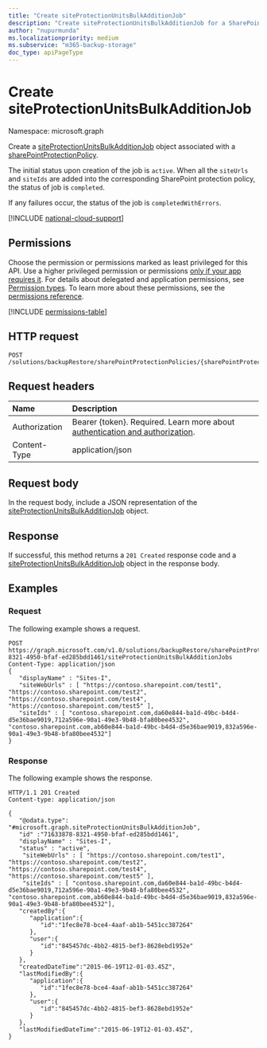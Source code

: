 ```yaml
---
title: "Create siteProtectionUnitsBulkAdditionJob"
description: "Create siteProtectionUnitsBulkAdditionJob for a SharePoint protection policy."
author: "nupurmunda"
ms.localizationpriority: medium
ms.subservice: "m365-backup-storage"
doc_type: apiPageType
---
```


# Create siteProtectionUnitsBulkAdditionJob

Namespace: microsoft.graph

Create a [siteProtectionUnitsBulkAdditionJob](../resources/siteprotectionunitsbulkadditionjob.md) object associated with a [sharePointProtectionPolicy](../resources/sharepointprotectionpolicy.md).

The initial status upon creation of the job is `active`. When all the `siteUrls` and `siteIds` are added into the corresponding SharePoint protection policy, the status of job is `completed`.

If any failures occur, the status of the job is `completedWithErrors`.

[!INCLUDE [national-cloud-support](../../includes/global-only.md)]

## Permissions

Choose the permission or permissions marked as least privileged for this API. Use a higher privileged permission or permissions [only if your app requires it](/graph/permissions-overview#best-practices-for-using-microsoft-graph-permissions). For details about delegated and application permissions, see [Permission types](/graph/permissions-overview#permission-types). To learn more about these permissions, see the [permissions reference](/graph/permissions-reference).

<!-- { "blockType": "permissions", "name": "siteprotectionunitsbulkadditionjobs_post" } -->
[!INCLUDE [permissions-table](../includes/permissions/siteprotectionunitsbulkadditionjobs-post-permissions.md)]

## HTTP request

<!-- {
  "blockType": "ignored"
}
-->
``` http
POST   /solutions/backupRestore/sharePointProtectionPolicies/{sharePointProtectionPolicyId}/siteProtectionUnitsBulkAdditionJobs
```

## Request headers

|Name|Description|
|:---|:---|
|Authorization|Bearer {token}. Required. Learn more about [authentication and authorization](/graph/auth/auth-concepts).|
|Content-Type|application/json|

## Request body

In the request body, include a JSON representation of the [siteProtectionUnitsBulkAdditionJob](../resources/siteprotectionunitsbulkadditionjob.md) object.

## Response

If successful, this method returns a `201 Created` response code and a [siteProtectionUnitsBulkAdditionJob](../resources/siteprotectionunitsbulkadditionjob.md) object in the response body.

## Examples

### Request

The following example shows a request.

<!-- {
  "blockType": "request",
  "name": "siteprotectionunitsbulkadditionjobs_post"
}
-->

```http
POST https://graph.microsoft.com/v1.0/solutions/backupRestore/sharePointProtectionPolicies/71633878-8321-4950-bfaf-ed285bdd1461/siteProtectionUnitsBulkAdditionJobs 
Content-Type: application/json
{
   "displayName" : "Sites-I",
   "siteWebUrls" : [ "https://contoso.sharepoint.com/test1", "https://contoso.sharepoint.com/test2", "https://contoso.sharepoint.com/test4", "https://contoso.sharepoint.com/test5" ],
   "siteIds" : [ "contoso.sharepoint.com,da60e844-ba1d-49bc-b4d4-d5e36bae9019,712a596e-90a1-49e3-9b48-bfa80bee4532", "contoso.sharepoint.com,ab60e844-ba1d-49bc-b4d4-d5e36bae9019,832a596e-90a1-49e3-9b48-bfa80bee4532"]
}

```

### Response

The following example shows the response.
<!-- {
  "blockType": "response",
  "truncated": true,
  "@odata.type": "microsoft.graph.siteProtectionUnitsBulkAdditionJob"
}
-->
``` http
HTTP/1.1 201 Created
Content-type: application/json

{
   "@odata.type": "#microsoft.graph.siteProtectionUnitsBulkAdditionJob",
   "id" :"71633878-8321-4950-bfaf-ed285bdd1461",
   "displayName" : "Sites-I",
   "status" : "active",
    "siteWebUrls" : [ "https://contoso.sharepoint.com/test1", "https://contoso.sharepoint.com/test2", "https://contoso.sharepoint.com/test4", "https://contoso.sharepoint.com/test5" ],
    "siteIds" : [ "contoso.sharepoint.com,da60e844-ba1d-49bc-b4d4-d5e36bae9019,712a596e-90a1-49e3-9b48-bfa80bee4532", "contoso.sharepoint.com,ab60e844-ba1d-49bc-b4d4-d5e36bae9019,832a596e-90a1-49e3-9b48-bfa80bee4532"],
   "createdBy":{
      "application":{
         "id":"1fec8e78-bce4-4aaf-ab1b-5451cc387264"
      },
      "user":{
         "id":"845457dc-4bb2-4815-bef3-8628ebd1952e"
      }
   },
   "createdDateTime":"2015-06-19T12-01-03.45Z",
   "lastModifiedBy":{
      "application":{
         "id":"1fec8e78-bce4-4aaf-ab1b-5451cc387264"
      },
      "user":{
         "id":"845457dc-4bb2-4815-bef3-8628ebd1952e"
      }
   },
   "lastModifiedDateTime":"2015-06-19T12-01-03.45Z",
}
```
